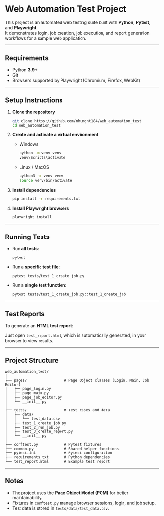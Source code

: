 # Web Automation Test Project

This project is an automated web testing suite built with **Python**, **Pytest**, and **Playwright**.  
It demonstrates login, job creation, job execution, and report generation workflows for a sample web application.  

---

## Requirements

- Python **3.9+**
- Git
- Browsers supported by Playwright (Chromium, Firefox, WebKit)

---

## Setup Instructions

1. **Clone the repository**  
   ```bash
   git clone https://github.com/nhungnt184/web_automation_test
   cd web_automation_test
   ```

2. **Create and activate a virtual environment**  
   - Windows  
     ```bash
     python -m venv venv
     venv\Scripts\activate
     ```  
   - Linux / MacOS  
     ```bash
     python3 -m venv venv
     source venv/bin/activate
     ```

3. **Install dependencies**  
   ```bash
   pip install -r requirements.txt
   ```

4. **Install Playwright browsers**  
   ```bash
   playwright install
   ```

---

## Running Tests

- Run **all tests**:
  ```bash
  pytest
  ```

- Run a **specific test file**:
  ```bash
  pytest tests/test_1_create_job.py
  ```

- Run a **single test function**:
  ```bash
  pytest tests/test_1_create_job.py::test_1_create_job
  ```

---

## Test Reports

To generate an **HTML test report**:

Just open `test_report.html`, which is automatically generated, in your browser to view results.

---

## Project Structure

```
web_automation_test/
│
├── pages/                 # Page Object classes (Login, Main, Job Editor)
│   ├── page_login.py
│   ├── page_main.py
│   ├── page_job_editor.py
│   └── __init__.py
│
├── tests/                 # Test cases and data
│   ├── data/
│   │   └── test_data.csv
│   ├── test_1_create_job.py
│   ├── test_2_run_job.py
│   ├── test_3_create_report.py
│   └── __init__.py
│
├── conftest.py            # Pytest fixtures
├── common.py              # Shared helper functions
├── pytest.ini             # Pytest configuration
├── requirements.txt       # Python dependencies
└── test_report.html       # Example test report
```

---

## Notes

- The project uses the **Page Object Model (POM)** for better maintainability.  
- Fixtures in `conftest.py` manage browser sessions, login, and job setup.  
- Test data is stored in `tests/data/test_data.csv`. 